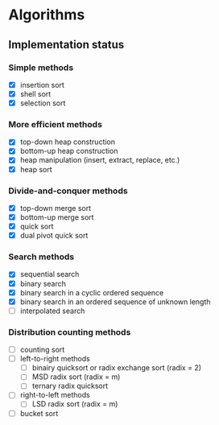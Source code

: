 # Algorithms

## Implementation status

### Simple methods

- [x] insertion sort
- [x] shell sort
- [x] selection sort

### More efficient methods

- [x] top-down heap construction
- [x] bottom-up heap construction
- [x] heap manipulation (insert, extract, replace, etc.)
- [x] heap sort

### Divide-and-conquer methods

- [x] top-down merge sort
- [x] bottom-up merge sort
- [x] quick sort
- [x] dual pivot quick sort

### Search methods

- [x] sequential search
- [x] binary search
- [x] binary search in a cyclic ordered sequence
- [x] binary search in an ordered sequence of unknown length
- [ ] interpolated search

### Distribution counting methods

- [ ] counting sort
- [ ] left-to-right methods
  - [ ] binairy quicksort or radix exchange sort (radix = 2)
  - [ ] MSD radix sort (radix = m)
  - [ ] ternary radix quicksort
- [ ] right-to-left methods
  - [ ] LSD radix sort (radix = m)
- [ ] bucket sort